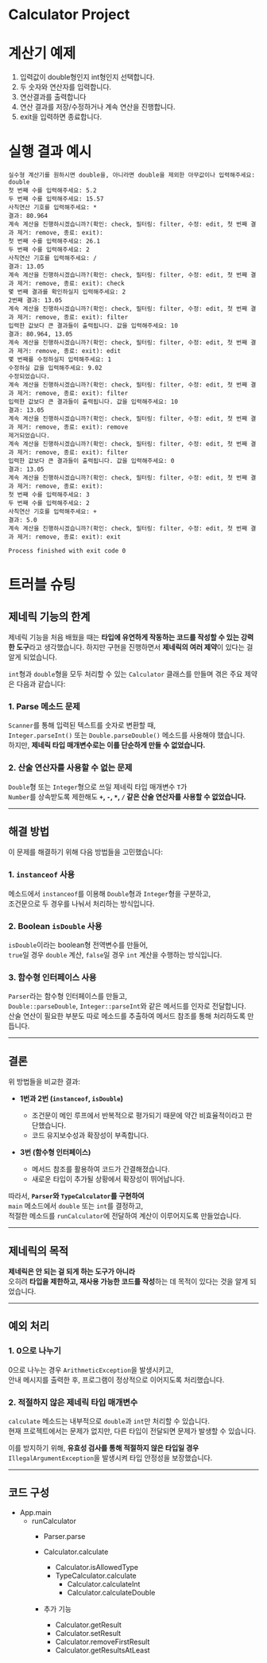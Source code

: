 
# Calculator Project

# 계산기 예제

1. 입력값이 double형인지 int형인지 선택합니다.
2. 두 숫자와 연산자를 입력합니다.
3. 연산결과를 출력합니다
4. 연산 결과를 저장/수정하거나 계속 연산을 진행합니다.
5. exit을 입력하면 종료합니다.

# 실행 결과 예시
```
실수형 계산기를 원하시면 double을, 아니라면 double을 제외한 아무값이나 입력해주세요: double
첫 번째 수를 입력해주세요: 5.2
두 번째 수를 입력해주세요: 15.57
사칙연산 기호를 입력해주세요: *
결과: 80.964
계속 계산을 진행하시겠습니까?(확인: check, 필터링: filter, 수정: edit, 첫 번째 결과 제거: remove, 종료: exit): 
첫 번째 수를 입력해주세요: 26.1
두 번째 수를 입력해주세요: 2
사칙연산 기호를 입력해주세요: /
결과: 13.05
계속 계산을 진행하시겠습니까?(확인: check, 필터링: filter, 수정: edit, 첫 번째 결과 제거: remove, 종료: exit): check
몇 번째 결과를 확인하실지 입력해주세요: 2
2번째 결과: 13.05
계속 계산을 진행하시겠습니까?(확인: check, 필터링: filter, 수정: edit, 첫 번째 결과 제거: remove, 종료: exit): filter
입력한 값보다 큰 결과들이 출력됩니다. 값을 입력해주세요: 10
결과: 80.964, 13.05
계속 계산을 진행하시겠습니까?(확인: check, 필터링: filter, 수정: edit, 첫 번째 결과 제거: remove, 종료: exit): edit
몇 번째를 수정하실지 입력해주세요: 1
수정하실 값을 입력해주세요: 9.02
수정되었습니다.
계속 계산을 진행하시겠습니까?(확인: check, 필터링: filter, 수정: edit, 첫 번째 결과 제거: remove, 종료: exit): filter
입력한 값보다 큰 결과들이 출력됩니다. 값을 입력해주세요: 10
결과: 13.05
계속 계산을 진행하시겠습니까?(확인: check, 필터링: filter, 수정: edit, 첫 번째 결과 제거: remove, 종료: exit): remove
제거되었습니다.
계속 계산을 진행하시겠습니까?(확인: check, 필터링: filter, 수정: edit, 첫 번째 결과 제거: remove, 종료: exit): filter
입력한 값보다 큰 결과들이 출력됩니다. 값을 입력해주세요: 0
결과: 13.05
계속 계산을 진행하시겠습니까?(확인: check, 필터링: filter, 수정: edit, 첫 번째 결과 제거: remove, 종료: exit): 
첫 번째 수를 입력해주세요: 3
두 번째 수를 입력해주세요: 2
사칙연산 기호를 입력해주세요: +
결과: 5.0
계속 계산을 진행하시겠습니까?(확인: check, 필터링: filter, 수정: edit, 첫 번째 결과 제거: remove, 종료: exit): exit

Process finished with exit code 0
```
# 트러블 슈팅
## 제네릭 기능의 한계

제네릭 기능을 처음 배웠을 때는 **타입에 유연하게 작동하는 코드를 작성할 수 있는 강력한 도구**라고 생각했습니다. 하지만 구현을 진행하면서 **제네릭의 여러 제약**이 있다는 걸 알게 되었습니다.

`int`형과 `double`형을 모두 처리할 수 있는 `Calculator` 클래스를 만들며 겪은 주요 제약은 다음과 같습니다:

### 1. Parse 메소드 문제
`Scanner`를 통해 입력된 텍스트를 숫자로 변환할 때,  
`Integer.parseInt()` 또는 `Double.parseDouble()` 메소드를 사용해야 했습니다.  
하지만, **제네릭 타입 매개변수로는 이를 단순하게 만들 수 없었습니다.**

### 2. 산술 연산자를 사용할 수 없는 문제
`Double`형 또는 `Integer`형으로 쓰일 제네릭 타입 매개변수 `T`가  
`Number`를 상속받도록 제한해도 **`+`, `-`, `*`, `/` 같은 산술 연산자를 사용할 수 없었습니다.**

---

## 해결 방법

이 문제를 해결하기 위해 다음 방법들을 고민했습니다:

### 1. `instanceof` 사용
메소드에서 `instanceof`를 이용해 `Double`형과 `Integer`형을 구분하고,  
조건문으로 두 경우를 나눠서 처리하는 방식입니다.

### 2. Boolean `isDouble` 사용
`isDouble`이라는 boolean형 전역변수를 만들어,  
`true`일 경우 `double` 계산, `false`일 경우 `int` 계산을 수행하는 방식입니다.

### 3. 함수형 인터페이스 사용
`Parser`라는 함수형 인터페이스를 만들고,  
`Double::parseDouble`, `Integer::parseInt`와 같은 메서드를 인자로 전달합니다.  
산술 연산이 필요한 부분도 따로 메소드를 추출하여 메서드 참조를 통해 처리하도록 만듭니다.

---

## 결론

위 방법들을 비교한 결과:

- **1번과 2번 (`instanceof`, `isDouble`)**  
  - 조건문이 메인 루프에서 반복적으로 평가되기 때문에 약간 비효율적이라고 판단했습니다.
  - 코드 유지보수성과 확장성이 부족합니다.

- **3번 (함수형 인터페이스)**  
  - 메서드 참조를 활용하여 코드가 간결해졌습니다.
  - 새로운 타입이 추가될 상황에서 확장성이 뛰어납니다.

따라서, **`Parser`와 `TypeCalculator`를 구현하여**  
`main` 메소드에서 `double` 또는 `int`를 결정하고,  
적절한 메소드를 `runCalculator`에 전달하여 계산이 이루어지도록 만들었습니다.

---

## 제네릭의 목적

**제네릭은 안 되는 걸 되게 하는 도구가 아니라**  
오히려 **타입을 제한하고, 재사용 가능한 코드를 작성**하는 데 목적이 있다는 것을 알게 되었습니다.

---

## 예외 처리

### 1. 0으로 나누기
0으로 나누는 경우 `ArithmeticException`을 발생시키고,  
안내 메시지를 출력한 후, 프로그램이 정상적으로 이어지도록 처리했습니다.

### 2. 적절하지 않은 제네릭 타입 매개변수
`calculate` 메소드는 내부적으로 `double`과 `int`만 처리할 수 있습니다.  
현재 프로젝트에서는 문제가 없지만, 다른 타입이 전달되면 문제가 발생할 수 있습니다.  

이를 방지하기 위해, **유효성 검사를 통해 적절하지 않은 타입일 경우**  
`IllegalArgumentException`을 발생시켜 타입 안정성을 보장했습니다.

---

## 코드 구성

- App.main
  - runCalculator
    - Parser.parse
    - Calculator.calculate
      - Calculator.isAllowedType
      - TypeCalculator.calculate
        - Calculator.calculateInt
        - Calculator.calculateDouble


    - 추가 기능
      - Calculator.getResult
      - Calculator.setResult
      - Calculator.removeFirstResult
      - Calculator.getResultsAtLeast









